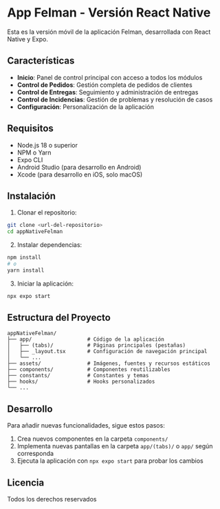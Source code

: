 # App Felman - Versión React Native

Esta es la versión móvil de la aplicación Felman, desarrollada con React Native y Expo.

## Características

- **Inicio**: Panel de control principal con acceso a todos los módulos
- **Control de Pedidos**: Gestión completa de pedidos de clientes
- **Control de Entregas**: Seguimiento y administración de entregas
- **Control de Incidencias**: Gestión de problemas y resolución de casos
- **Configuración**: Personalización de la aplicación

## Requisitos

- Node.js 18 o superior
- NPM o Yarn
- Expo CLI
- Android Studio (para desarrollo en Android)
- Xcode (para desarrollo en iOS, solo macOS)

## Instalación

1. Clonar el repositorio:
```bash
git clone <url-del-repositorio>
cd appNativeFelman
```

2. Instalar dependencias:
```bash
npm install
# o
yarn install
```

3. Iniciar la aplicación:
```bash
npx expo start
```

## Estructura del Proyecto

```
appNativeFelman/
├── app/                  # Código de la aplicación
│   ├── (tabs)/           # Páginas principales (pestañas)
│   ├── _layout.tsx       # Configuración de navegación principal
│   └── ...
├── assets/               # Imágenes, fuentes y recursos estáticos
├── components/           # Componentes reutilizables
├── constants/            # Constantes y temas
├── hooks/                # Hooks personalizados
└── ...
```

## Desarrollo

Para añadir nuevas funcionalidades, sigue estos pasos:

1. Crea nuevos componentes en la carpeta `components/`
2. Implementa nuevas pantallas en la carpeta `app/(tabs)/` o `app/` según corresponda
3. Ejecuta la aplicación con `npx expo start` para probar los cambios

## Licencia

Todos los derechos reservados
